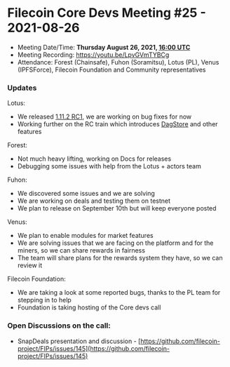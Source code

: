 # Filecoin Core Devs Meeting #25 - 2021-08-26

- Meeting Date/Time: **Thursday August 26, 2021, [16:00 UTC](https://savvytime.com/converter/utc-to-germany-berlin-united-kingdom-london-ny-new-york-city-ca-san-francisco-china-shanghai-japan-tokyo-australia-sydney/16-00)**
- Meeting Recording: https://youtu.be/LpvGVmTYBCg
- Attendance: Forest (Chainsafe), Fuhon (Soramitsu), Lotus (PL), Venus (IPFSForce), Filecoin Foundation and Community representatives

### Updates

Lotus:

- We released [1.11.2 RC1](https://github.com/filecoin-project/lotus/releases/tag/v1.11.2-rc1), we are working on bug fixes for now
- Working further on the RC train which introduces [DagStore](https://docs.filecoin.io/mine/lotus/dagstore/#conceptual-overview) and other features

Forest:

- Not much heavy lifting, working on Docs for releases
- Debugging some issues with help from the Lotus + actors team

Fuhon:

- We discovered some issues and we are solving
- We are working on deals and testing them on testnet
- We plan to release on September 10th but will keep everyone posted

Venus:

- We plan to enable modules for market features
- We are solving issues that we are facing on the platform and for the miners, so we can share rewards in fairness
- The team will share plans for the rewards system they have, so we can review it

Filecoin Foundation:

- We are taking a look at some reported bugs, thanks to the PL team for stepping in to help
- Foundation is taking hosting of the Core devs call

### Open Discussions on the call:

- SnapDeals presentation and discussion - [https://github.com/filecoin-project/FIPs/issues/145](https://github.com/filecoin-project/FIPs/issues/145)